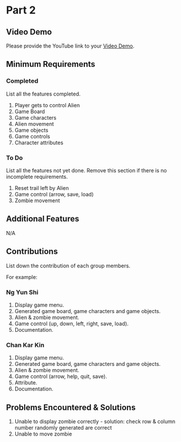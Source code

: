 # Part 2

## Video Demo

Please provide the YouTube link to your [Video Demo](https://youtube.com).

## Minimum Requirements

### Completed

List all the features completed.

1. Player gets to control Alien
2. Game Board
3. Game characters 
4. Alien movement
5. Game objects
6. Game controls
7. Character attributes

### To Do

List all the features not yet done. Remove this section if there is no incomplete requirements.

1. Reset trail left by Alien
2. Game control (arrow, save, load)
3. Zombie movement

## Additional Features

N/A

## Contributions

List down the contribution of each group members.

For example:

### Ng Yun Shi

1. Display game menu.
2. Generated game board, game characters and game objects.
3. Alien & zombie movement.
4. Game control (up, down, left, right, save, load).
5. Documentation.

### Chan Kar Kin

1. Display game menu.
2. Generated game board, game characters and game objects.
3. Alien & zombie movement.
4. Game control (arrow, help, quit, save).
5. Attribute.
6. Documentation.

## Problems Encountered & Solutions
1. Unable to display zombie correctly - solution: check row & column number randomly generated are correct
2. Unable to move zombie
